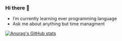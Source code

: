 ### Hi there 👋

- I’m currently learning ever programming language
- Ask me about anything but time managment

[![Anurag's GitHub stats](https://github-readme-stats.vercel.app/api?username=rankail)](https://github.com/anuraghazra/github-readme-stats)
